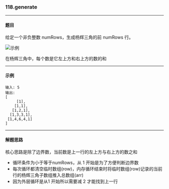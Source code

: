### 118.generate
----
#### 题目
给定一个非负整数 numRows，生成杨辉三角的前 numRows 行。

![示例](https://upload.wikimedia.org/wikipedia/commons/0/0d/PascalTriangleAnimated2.gif)

在杨辉三角中，每个数是它左上方和右上方的数的和

----
#### 示例

```
输入: 5
输出:
[
     [1],
    [1,1],
   [1,2,1],
  [1,3,3,1],
 [1,4,6,4,1]
]
```

----
#### 解题思路
核心思路是除了边界数，当前数是上一行的左上方与右上方的数之和
- 循环条件为小于等于numRows，从 1 开始是为了方便判断边界数
- 每次循环都清空临时数组(row)，内存循环结束时将临时数组(row)记录的当前行的杨辉三角子数组推入总数组(arr)
- 因为外层循环是从1 开始所以需要减 2 才能找到上一行